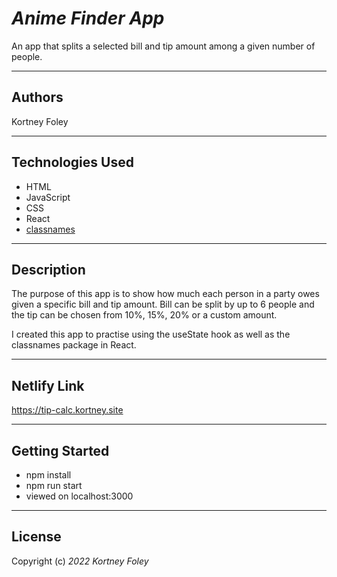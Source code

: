 # _Anime Finder App_

An app that splits a selected bill and tip amount among a given number of people.

---

## Authors

Kortney Foley

---

## Technologies Used

-   HTML
-   JavaScript
-   CSS
-   React
-   [classnames](https://github.com/JedWatson/classnames#readme)

---

## Description

The purpose of this app is to show how much each person in a party owes given a specific bill and tip amount. Bill can be split by up to 6 people and the tip can be chosen from 10%, 15%, 20% or a custom amount.

I created this app to practise using the useState hook as well as the classnames package in React.

---

## Netlify Link

https://tip-calc.kortney.site

---

## Getting Started

-   npm install
-   npm run start
-   viewed on localhost:3000

---

## License

Copyright (c) _2022_ _Kortney Foley_
